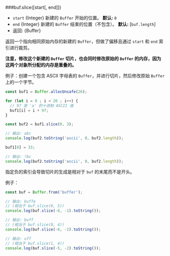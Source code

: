 ###buf.slice([start[, end]])

* `start` {Integer} 新建的 `Buffer` 开始的位置。 **默认:** `0`
* `end` {Integer} 新建的 `Buffer` 结束的位置（不包含）。
  **默认:** [`buf.length`]
* 返回: {Buffer}

返回一个指向相同原始内存的新建的 `Buffer`，但做了偏移且通过 `start` 和 `end` 索引进行裁剪。

**注意，修改这个新建的 `Buffer` 切片，也会同时修改原始的 `Buffer` 的内存，因为这两个对象所分配的内存是重叠的。**

例子：创建一个包含 ASCII 字母表的 `Buffer`，并进行切片，然后修改原始 `Buffer` 上的一个字节。

```js
const buf1 = Buffer.allocUnsafe(26);

for (let i = 0 ; i < 26 ; i++) {
  // 97 是 'a' 的十进制 ASCII 值 
  buf1[i] = i + 97;
}

const buf2 = buf1.slice(0, 3);

// 输出: abc
console.log(buf2.toString('ascii', 0, buf2.length));

buf1[0] = 33;

// 输出: !bc
console.log(buf2.toString('ascii', 0, buf2.length));
```

指定负的索引会导致切片的生成是相对于 `buf` 的末尾而不是开头。

例子：

```js
const buf = Buffer.from('buffer');

// 输出: buffe
// (相当于 buf.slice(0, 5))
console.log(buf.slice(-6, -1).toString());

// 输出: buff
// (相当于 buf.slice(0, 4))
console.log(buf.slice(-6, -2).toString());

// 输出: uff
// (相当于 buf.slice(1, 4))
console.log(buf.slice(-5, -2).toString());
```

